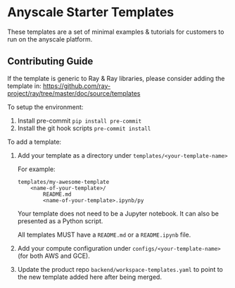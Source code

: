 # Anyscale Starter Templates

These templates are a set of minimal examples & tutorials for customers to run on the anyscale platform.

## Contributing Guide

If the template is generic to Ray & Ray libraries, please consider adding the template in: https://github.com/ray-project/ray/tree/master/doc/source/templates

To setup the environment:
1. Install pre-commit `pip install pre-commit`
2. Install the git hook scripts `pre-commit install`


To add a template:

1. Add your template as a directory under `templates/<your-template-name>`

    For example:

    ```text
    templates/my-awesome-template
        <name-of-your-template>/
            README.md
            <name-of-your-template>.ipynb/py
    ```

    Your template does not need to be a Jupyter notebook. It can also be presented as a
    Python script.

    All templates MUST have a `README.md` or a `README.ipynb` file.

2. Add your compute configuration under `configs/<your-template-name>` (for both AWS and GCE).

3. Update the product repo `backend/workspace-templates.yaml` to point to the new template added here after being merged.
